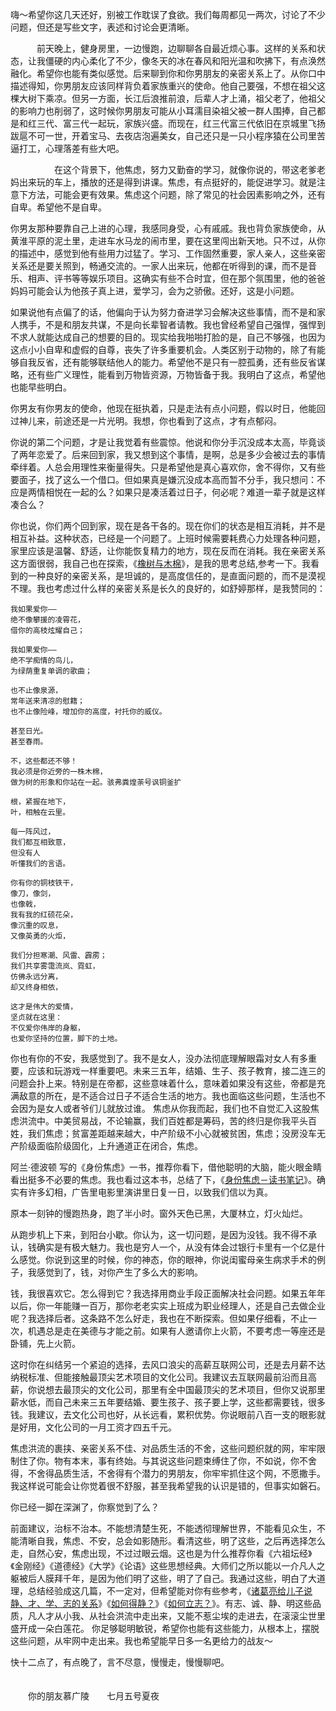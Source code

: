 嗨～希望你这几天还好，别被工作耽误了食欲。我们每周都见一两次，讨论了不少问题，但还是写些文字，表述和讨论会更清晰。

　　　前天晚上，健身房里，一边慢跑，边聊聊各自最近烦心事。这样的关系和状态，让我僵硬的内心柔化了不少，像冬天的冰在春风和阳光温和吹拂下，有点涣然融化。希望你也能有类似感觉。后来聊到你和你男朋友的亲密关系上了。从你口中描述得知，你男朋友应该同样背负着家族重兴的使命。他自己要强，不想在祖父这棵大树下乘凉。但另一方面，长江后浪推前浪，后辈人才上涌，祖父老了，他祖父的影响力也削弱了，这时候你男朋友可能从小耳濡目染祖父被一群人围捧，自己都是和红三代、富三代一起玩，家族兴盛。而现在，红三代富三代依旧在京城里飞扬跋扈不可一世，开着宝马、去夜店泡遍美女，自己还只是一只小程序猿在公司里苦逼打工，心理落差有些大吧。

　　　　　在这个背景下，他焦虑，努力又勤奋的学习，就像你说的，带这老爹老妈出来玩的车上，播放的还是得到讲课。焦虑，有点挺好的，能促进学习。就是注意下方法，可能会更有效果。焦虑这个问题，除了常见的社会因素影响之外，还有自卑。希望他不是自卑。

你男友那种要靠自己上进的心理，我感同身受，心有戚戚。我也背负家族使命，从黄淮平原的泥土里，走进车水马龙的闹市里，要在这里闯出新天地。只不过，从你的描述中，感觉到他有些用力过猛了。学习、工作固然重要，家人亲人，这些亲密关系还是要关照到，畅通交流的。一家人出来玩，他都在听得到的课，而不是音乐、相声、评书等等娱乐项目。这确实有些不合时宜，但在那个氛围里，他的爸爸妈妈可能会认为他孩子真上进，爱学习，会为之骄傲。还好，这是小问题。

如果说他有点偏了的话，他偏向于认为努力奋进学习会解决这些事情，而不是和家人携手，不是和朋友共谋，不是向长辈智者请教。我也曾经希望自己强悍，强悍到不求人就能达成自己的想要的目的。现实给我啪啪打脸的是，自己不够强，也因为这点小小自卑和虚假的自尊，丧失了许多重要机会。人类区别于动物的，除了有能够自我反省，还有能够联结他人的能力。希望他不是只有一腔孤勇，还有些反省谋略，还有些广义理性，能看到万物皆资源，万物皆备于我。我明白了这点，希望他也能早些明白。

你男友有你男友的使命，他现在挺执着，只是走法有点小问题，假以时日，他能回过神儿来，前途还是一片光明。我想，你也看到了这点，才有点郁闷。

你说的第二个问题，才是让我觉着有些震惊。他说和你分手沉没成本太高，毕竟谈了两年恋爱了。后来回到家，我又想到这个事情，是啊，总是多少会被过去的事情牵绊着。人总会用理性来衡量得失。只是希望他是真心喜欢你，舍不得你，又有些要面子，找了这么一个借口。但如果真是嫌沉没成本高而暂不分手，我只想问：不应是两情相悦在一起的么？如果只是凑活着过日子，何必呢？难道一辈子就是这样凑合么？

你也说，你们两个回到家，现在是各干各的。现在你们的状态是相互消耗，并不是相互补益。这种状态，已经是一个问题了。上班时候需要耗费心力处理各种问题，家里应该是温馨、舒适，让你能恢复精力的地方，现在反而在消耗。我在亲密关系这方面很弱，我自己也在探索，《[橡树与木棉](https://www.douban.com/note/654339341/)》，是我的思考总结,参考一下。我看到的一种良好的亲密关系，是坦诚的，是高度信任的，是直面问题的，而不是漠视不理。我也考虑过什么样的亲密关系是长久的良好的，如舒婷那样，是我赞同的：
>
>
    我如果爱你——
    绝不像攀援的凌霄花，
    借你的高枝炫耀自己；

    我如果爱你——
    绝不学痴情的鸟儿，
    为绿荫重复单调的歌曲；

    也不止像泉源，
    常年送来清凉的慰籍；
    也不止像险峰，增加你的高度，衬托你的威仪。

    甚至日光。
    甚至春雨。

    不，这些都还不够！
    我必须是你近旁的一株木棉，
    做为树的形象和你站在一起。骇弗粪煌荼号讽铜釜扩

    根，紧握在地下，
    叶，相触在云里。

    每一阵风过，
    我们都互相致意，
    但没有人
    听懂我们的言语。

    你有你的铜枝铁干，
    像刀，像剑，
    也像戟，
    我有我的红硕花朵，
    像沉重的叹息，
    又像英勇的火炬，

    我们分担寒潮、风雷、霹雳；
    我们共享雾霭流岚、霓虹，
    仿佛永远分离，
    却又终身相依，

    这才是伟大的爱情，
    坚贞就在这里：
    不仅爱你伟岸的身躯，
    也爱你坚持的位置，脚下的土地。

你也有你的不安，我感觉到了。我不是女人，没办法彻底理解眼霜对女人有多重要，应该和玩游戏一样重要吧。未来三五年，结婚、生子、孩子教育，接二连三的问题会扑上来。特别是在帝都，这些意味着什么，意味着如果没有这些，帝都是充满敌意的所在，是不适合过日子不适合生活的地方。我也面临这些问题，生活也不会因为是女人或者爷们儿就放过谁。
焦虑从你我而起，我们也不自觉汇入这股焦虑洪流中。中美贸易战，不论输赢，我们百姓都是筹码，苦的终归是你我平头百姓，我们焦虑；贫富差距越来越大，中产阶级不小心就被贫困，焦虑；没房没车无产阶级面临阶级固化，上升通道正在闭合，焦虑。

 阿兰·德波顿 写的《身份焦虑》一书，推荐你看下，借他聪明的大脑，能火眼金睛看出挺多不必要的焦虑。我也看过这本书，总结了下，《[身份焦虑－读书笔记](https://www.douban.com/note/662388975/)》。确实有许多幻相，广告里电影里演讲里日复一日，以致我们信以为真。

原本一刻钟的慢跑热身，跑了半小时。窗外天色已黑，大厦林立，灯火灿烂。

从跑步机上下来，到阳台小歇。你认为，这一切问题，是因为没钱。我不得不承认，钱确实是有极大魅力。我也是穷人一个，从没有体会过银行卡里有一个亿是什么感觉。你说到这里的时候，你的神态，你的眼神，你说闺蜜母亲生病求手术的例子，我感觉到了，钱，对你产生了多么大的影响。

钱，我很喜欢它。怎么得到它？我选择用商业手段正面解决社会问题。如果五年年以后，你一年能赚一百万，那你老老实实上班成为职业经理人，还是自己去做企业呢？我选择后者。这条路不怎么好走，我也在不断探索。但如果仔细看，不止一次，机遇总是走在美德与才能之前。如果有人邀请你上火箭，不要考虑一等座还是卧铺，先上火箭。

这时你在纠结另一个紧迫的选择，去风口浪尖的高薪互联网公司，还是去月薪不达纳税标准、但能接触最顶尖艺术项目的文化公司。我建议去互联网最前沿而且高薪，你说想去最顶尖的文化公司，那里有全中国最顶尖的艺术项目，但你又说那里薪水低，而自己未来三五年要结婚、要生孩子、孩子要上学，这些都需要钱，很多钱。我建议，去文化公司也好，从长远看，累积优势。你说眼前八百一支的眼影就是好用，文化公司的一月工资才四五千元。

焦虑洪流的裹挟、亲密关系不佳、对品质生活的不舍，这些问题织就的网，牢牢限制住了你。物有本末，事有终始。与其说这些问题束缚住了你，不如说，你不舍得，不舍得品质生活，不舍得有个潜力的男朋友，你牢牢抓住这个网，不愿撒手。我这样说可能会让你觉着很不舒服，甚至我希望我的认识是错的，但事实如磐石。

你已经一脚在深渊了，你察觉到了么？

前面建议，治标不治本。不能想清楚生死，不能透彻理解世界，不能看见众生，不能清晰自我，焦虑、不安，总会如影随形。看清这些，明了这些，之后再选择怎么走，自然心安，焦虑出现，不过过眼云烟。这也是为什么推荐你看《六祖坛经》《金刚经》《道德经》《大学》《论语》这些思想经典。大师们之所以能以一介凡人之躯被后人膜拜千年，是因为他们明了这些，明了了自己。我通过这些，明白了大道理，总结经验成这几篇，不一定对，但希望能对你有些参考，《[诸葛亮给儿子说静、才、学、志的关系](https://www.douban.com/note/637651265/)》《[如何得静？](https://www.douban.com/note/639398325/)》《[如何立志？](https://www.douban.com/note/640230164/)》。有志、诚、静、明这些品质，凡人才从小我、从社会洪流中走出来，又能不惹尘埃的走进去，在滚滚尘世里盛开成一朵白莲花。
你足够聪明敏锐，希望你也能有这些能力，从根本上，摆脱这些问题，从牢网中走出来。我也希望能早日多一名更给力的战友～

快十二点了，有点晚了，言不尽意，慢慢走，慢慢聊吧。
　　　　　　　　　　　　　　　　　　　　　　　　
　　　　　　　　　　　　　　　　　　　　　　　　　　

　　你的朋友慕广陵　　七月五号夏夜
　　　　　　






